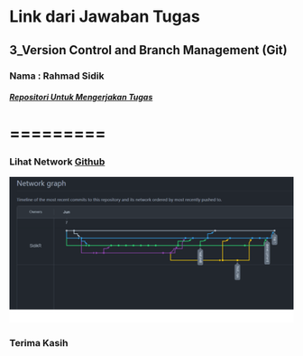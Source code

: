 # Link dari Jawaban Tugas

## 3_Version Control and Branch Management (Git)

### Nama : Rahmad Sidik

##### [Repositori Untuk Mengerjakan Tugas](https://github.com/SidikR/task-github-mini-botcamp-alterra)

# =========

### Lihat Network [Github](https://github.com/SidikR/task-github-mini-botcamp-alterra/network)

![Network](https://github.com/SidikR/react_rahmad-sidik/blob/main/3_Version%20Control%20and%20Branch%20Management%20(Git)/Screenshoot/network%20github.png?raw=true)

### Terima Kasih